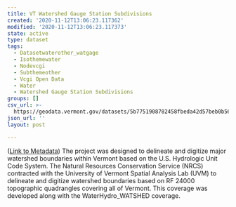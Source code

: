 ```yaml
---
title: VT Watershed Gauge Station Subdivisions
created: '2020-11-12T13:06:23.117362'
modified: '2020-11-12T13:06:23.117373'
state: active
type: dataset
tags:
  - Datasetwaterother_watgage
  - Isothemewater
  - Nodevcgi
  - Subthemeother
  - Vcgi Open Data
  - Water
  - Watershed Gauge Station Subdivisions
groups: []
csv_url: >-
  https://geodata.vermont.gov/datasets/5b7751908782458fbeda42d57beb0b56_7.csv?outSR=%7B%22latestWkid%22%3A32145%2C%22wkid%22%3A32145%7D
json_url: ''
layout: post

---
```

(<a href='http://maps.vcgi.vermont.gov/gisdata/metadata/WaterOther_WATGAGE.htm' target='_blank'>Link to Metadata</a>) The project was designed to delineate and digitize major watershed boundaries within Vermont based on the U.S. Hydrologic Unit Code System. The Natural Resources Conservation Service (NRCS) contracted with the University of Vermont Spatial Analysis Lab (UVM) to delineate and digitize watershed boundaries based on RF 24000 topographic quadrangles covering all of Vermont. This coverage was developed along with the WaterHydro_WATSHED coverage.
